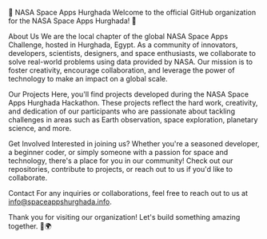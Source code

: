 🌌 NASA Space Apps Hurghada
Welcome to the official GitHub organization for the NASA Space Apps Hurghada! 🚀

About Us
We are the local chapter of the global NASA Space Apps Challenge, hosted in Hurghada, Egypt. As a community of innovators, developers, scientists, designers, and space enthusiasts, we collaborate to solve real-world problems using data provided by NASA. Our mission is to foster creativity, encourage collaboration, and leverage the power of technology to make an impact on a global scale.

Our Projects
Here, you'll find projects developed during the NASA Space Apps Hurghada Hackathon. These projects reflect the hard work, creativity, and dedication of our participants who are passionate about tackling challenges in areas such as Earth observation, space exploration, planetary science, and more.

Get Involved
Interested in joining us? Whether you're a seasoned developer, a beginner coder, or simply someone with a passion for space and technology, there's a place for you in our community! Check out our repositories, contribute to projects, or reach out to us if you'd like to collaborate.

Contact
For any inquiries or collaborations, feel free to reach out to us at [info@spaceappshurghada.info](mailto:info@spaceappshurghada.info).

Thank you for visiting our organization! Let's build something amazing together. 🚀🌍
